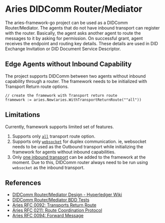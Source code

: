 # Aries DIDComm Router/Mediator

The aries-framework-go project can be used as a DIDComm Router/Mediator. The agents that do not 
have inbound transport can register with the router. Basically, the agent asks another agent to 
route the messages to it by asking for permission. On successful grant, agent receives the 
endpoint and routing key details. These details are used in DID Exchange Invitation or DID 
Document Service Descriptor.

## Edge Agents without Inbound Capability
The project supports DIDComm between two agents without inbound capability through a router. The 
framework needs to be initialized with Transport Return route options.

```
// create the framework with Transport return route
framework := aries.New(aries.WithTransportReturnRoute(""all"))
```

## Limitations
Currently, framework supports limited set of features. 
1. Supports only [`all`](https://github.com/hyperledger/aries-framework-go/blob/226f142f212e3a18d72220387a30bd161dd3b8c4/pkg/framework/aries/framework.go#L147) transport route option.
2. Supports only [`websocket`](https://github.com/hyperledger/aries-framework-go/blob/226f142f212e3a18d72220387a30bd161dd3b8c4/pkg/didcomm/transport/ws/outbound.go#L30) for duplex communication. ie, websocket needs to be used 
as the Outbound transport while initializing the framework for agents without inbound capabilities.
3. Only [one inbound transport](https://github.com/hyperledger/aries-framework-go/issues/1124) can be added to the 
framework at the moment. Due to this, DIDComm router always need to be run using `websocket` as the inbound transport. 

## References
- [DIDComm Router/Mediator Design - Hyperledger Wiki](https://wiki.hyperledger.org/display/ARIES/DIDComm+MediatorRouter)
- [DIDComm Router/Mediator BDD Tests](https://github.com/hyperledger/aries-framework-go/blob/master/test/bdd/features/aries_router_e2e_sdk.feature)
- [Aries RFC 0092: Transports Return Route](https://github.com/hyperledger/aries-rfcs/tree/master/features/0092-transport-return-route)
- [Aries RFC 0211: Route Coordination Protocol](https://github.com/hyperledger/aries-rfcs/tree/master/features/0211-route-coordination)
- [Aries RFC 0094: Forward Message](https://github.com/hyperledger/aries-rfcs/blob/master/concepts/0094-cross-domain-messaging/README.md#corerouting10forward)


